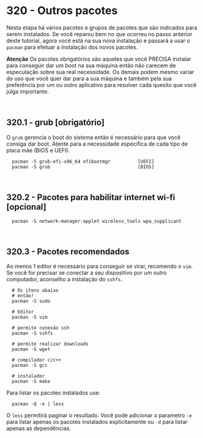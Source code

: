 # 320 - Outros pacotes

Nesta etapa há vários pacotes e grupos de pacotes que são indicados para serem instalados.
Se você reparou bem no que ocorreu no passo anterior deste tutorial, agora você está na sua nova
instalação e passará a usar o ``pacman`` para efetuar a instalação dos novos pacotes.

**Atenção**
Os pacotes obrigatórios são aqueles que você PRECISA instalar para conseguir dar um boot na sua
máquina então não carecem de especulação sobre sua real necessidade.
Os demais podem mesmo variar do uso que você quer dar para a sua máquina e também pela sua
preferência por um ou outro aplicativo para resolver cada quesito que você julga importante.



&nbsp;

## 320.1 - grub [obrigatório]

O ``grub`` gerencia o boot do sistema então é necessário para que você consiga dar boot.
Atente para a necessidade específica de cada tipo de placa mãe (BIOS e UEFI).

``` shell
  pacman -S grub-efi-x86_64 efibootmgr          [UEFI]
  pacman -S grub                                [BIOS]
```



&nbsp;

## 320.2 - Pacotes para habilitar internet wi-fi [opcional]

``` shell
  pacman -S network-manager-applet wireless_tools wpa_supplicant
```



&nbsp;

## 320.3 - Pacotes recomendados

Ao menos 1 editor é necessário para conseguir se virar, recomendo o ``vim``.
Se você for precisar se conectar a seu dispositivo por um outro computador, aconselho a
instalação do ``sshfs``.

``` shell
  # Os itens abaixo
  # então!
  pacman -S sudo

  # Editor
  pacman -S vim

  # permite conexão ssh
  pacman -S sshfs

  # permite realizar downloads
  pacman -S wget

  # compilador c/c++
  pacman -S gcc

  # instalador
  pacman -S make
```


Para listar os pacotes instalados use:
``` shell
  pacman -Q -e | less
```
  O ``less`` permitirá paginar o resultado.
  Você pode adicionar o parametro ``-e`` para listar apenas os pacotes instalados explicitamente
  ou ``-d`` para listar apenas as dependências.
